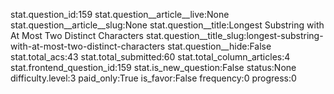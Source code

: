 stat.question_id:159
stat.question__article__live:None
stat.question__article__slug:None
stat.question__title:Longest Substring with At Most Two Distinct Characters
stat.question__title_slug:longest-substring-with-at-most-two-distinct-characters
stat.question__hide:False
stat.total_acs:43
stat.total_submitted:60
stat.total_column_articles:4
stat.frontend_question_id:159
stat.is_new_question:False
status:None
difficulty.level:3
paid_only:True
is_favor:False
frequency:0
progress:0
